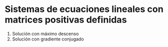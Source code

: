 # Sistemas de ecuaciones lineales con matrices positivas definidas

1. Solución con máximo descenso
2. Solución con gradiente conjugado